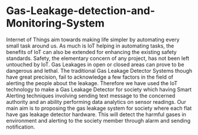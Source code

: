 # Gas-Leakage-detection-and-Monitoring-System
Internet of Things aim towards making life simpler by automating every small task around us.
As much is IoT helping in automating tasks, the benefits of IoT can also be extended for enhancing
the existing safety standards. Safety, the elementary concern of any project, has not been left
untouched by IoT. Gas Leakages in open or closed areas can prove to be dangerous and lethal. The
traditional Gas Leakage Detector Systems though have great precision, fail to acknowledge a few
factors in the field of alerting the people about the leakage. Therefore we have used the IoT
technology to make a Gas Leakage Detector for society which having Smart Alerting techniques
involving sending text message to the concerned authority and an ability performing data analytics on
sensor readings. Our main aim is to proposing the gas leakage system for society where each flat have
gas leakage detector hardware. This will detect the harmful gases in environment and alerting to the
society member through alarm and sending notification.

